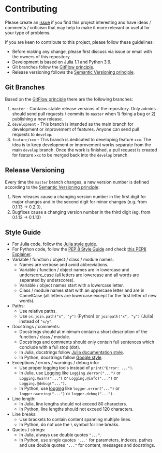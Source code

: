 # Contributing

Please create an [issue](https://github.com/TUMCREATE-ESTL/FLEDGE.jl/issues) if you find this project interesting and have ideas / comments / criticism that may help to make it more relevant or useful for your type of problems.

If you are keen to contribute to this project, please follow these guidelines:

- Before making any change, please first discuss via issue or email with the owners of this repository.
- Development is based on Julia 1.1 and Python 3.6.
- Git branches follow the [GitFlow principle](https://nvie.com/posts/a-successful-git-branching-model/).
- Release versioning follows the [Semantic Versioning principle](https://semver.org/).

## Git Branches

Based on the [GitFlow principle](https://nvie.com/posts/a-successful-git-branching-model/) there are the following branches:

1. `master` - Contains stable release versions of the repository. Only admins should send pull requests / commits to `master` when 1) fixing a bug or 2) publishing a new release.
2. `development` - This branch is intended as the main branch for development or improvement of features. Anyone can send pull requests to `develop`.
3. `feature/xxx` - This branch is dedicated to developing feature `xxx`. The idea is to keep development or improvement works separate from the main `develop` branch. Once the work is finished, a pull request is created for feature `xxx` to be merged back into the `develop` branch.

## Release Versioning

Every time the `master` branch changes, a new version number is defined according to the [Semantic Versioning principle](https://semver.org/):

1. New releases cause a changing version number in the first digit for major changes and in the second digit for minor changes (e.g. from 0.1.13 -> 0.2.0).
2. Bugfixes cause a changing version number in the third digit (eg. from 0.1.12 -> 0.1.13)

## Style Guide

- For Julia code, follow the [Julia style guide](https://docs.julialang.org/en/v1.1/manual/style-guide/).
- For Python code, follow the [PEP 8 Style Guide](https://www.python.org/dev/peps/pep-0008/) and check [this PEP8 Explainer](https://realpython.com/python-pep8/).
- Variable / function / object / class / module names:
    - Names are verbose and avoid abbreviations.
    - Variable / function / object names are in lowercase and underscore_case (all letters are lowercase and all words are separated by underscores).
    - Variable / object names start with a lowercase letter.
    - Class / module names start with an uppercase letter and are in CamelCase (all letters are lowercase except for the first letter of new words).
- Paths:
    - Use relative paths.
    - Use `os.join.path("x", "y")` (Python) or `joinpath("x", "y")` (Julia) instead of `"x/y"`.
- Docstrings / comments:
    - Docstrings should at minimum contain a short description of the function / class / module.
    - Docstrings and comments should only contain full sentences which conclude with a full stop (dot).
    - In Julia, docstrings follow [Julia documentation style](https://docs.julialang.org/en/v1.1/manual/documentation/).
    - In Python, docstrings follow [Google style](https://sphinxcontrib-napoleon.readthedocs.io/en/latest/example_google.html).
- Exceptions / errors / warnings / debug info:
    - Use proper logging tools instead of `print("Error: ...")`.
    - In Julia, use [Logging](https://docs.julialang.org/en/v1/stdlib/Logging/) like `Logging.@error("...")` or `Logging.@warn("...")` or `Logging.@info("...")` or `Logging.@debug("...")`.
    - In Python, use [logging](https://docs.python.org/3.6/library/logging.html) like `logger.error("...")` or `logger.warning("...")` or `logger.debug("...")`.
- Line length:
    - In Julia, line lengths should not exceed 80 characters.
    - In Python, line lengths should not exceed 120 characters.
- Line breaks:
    - Use brackets to contain content spanning multiple lines.
    - In Python, do not use the `\` symbol for line breaks.
- Quotes / strings:
    - In Julia, always use double quotes `"..."`.
    - In Python, use single quotes `'...'` for parameters, indexes, pathes and use double quotes `"..."` for content, messages and docstrings.
